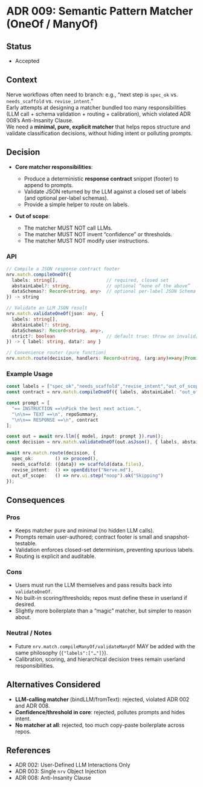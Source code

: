 # ADR 009: Semantic Pattern Matcher (OneOf / ManyOf)

## Status

- Accepted

## Context

Nerve workflows often need to branch: e.g., “next step is `spec_ok` vs. `needs_scaffold` vs. `revise_intent`.”  
Early attempts at designing a matcher bundled too many responsibilities (LLM call + schema validation + routing + calibration), which violated ADR 008’s Anti-Insanity Clause.  
We need a **minimal, pure, explicit matcher** that helps repos structure and validate classification decisions, without hiding intent or polluting prompts.

## Decision

- **Core matcher responsibilities**:
  - Produce a deterministic **response contract** snippet (footer) to append to prompts.
  - Validate JSON returned by the LLM against a closed set of labels (and optional per-label schemas).
  - Provide a simple helper to route on labels.

- **Out of scope**:
  - The matcher MUST NOT call LLMs.
  - The matcher MUST NOT invent “confidence” or thresholds.
  - The matcher MUST NOT modify user instructions.

### API

```ts
// Compile a JSON response contract footer
nrv.match.compileOneOf({
  labels: string[],                  // required, closed set
  abstainLabel?: string,             // optional “none of the above”
  dataSchemas?: Record<string, any>  // optional per-label JSON Schema
}) -> string

// Validate an LLM JSON result
nrv.match.validateOneOf(json: any, {
  labels: string[],
  abstainLabel?: string,
  dataSchemas?: Record<string, any>,
  strict?: boolean                   // default true: throw on invalid/out-of-set
}) -> { label: string, data?: any }

// Convenience router (pure function)
nrv.match.route(decision, handlers: Record<string, (arg:any)=>any|Promise<any>>)
```

### Example Usage

```ts
const labels = ["spec_ok","needs_scaffold","revise_intent","out_of_scope"];
const contract = nrv.match.compileOneOf({ labels, abstainLabel: "out_of_scope" });

const prompt = [
  "== INSTRUCTION ==\nPick the best next action.",
  "\n\n== TEXT ==\n", repoSummary,
  "\n\n== RESPONSE ==\n", contract
];

const out = await nrv.llm({ model, input: prompt }).run();
const decision = nrv.match.validateOneOf(out.asJson(), { labels, abstainLabel: "out_of_scope" });

await nrv.match.route(decision, {
  spec_ok:        () => proceed(),
  needs_scaffold: ({data}) => scaffold(data.files),
  revise_intent:  () => openEditor("Nerve.md"),
  out_of_scope:   () => nrv.ui.step("noop").ok("Skipping")
});
```

## Consequences

### Pros

- Keeps matcher pure and minimal (no hidden LLM calls).
- Prompts remain user-authored; contract footer is small and snapshot-testable.
- Validation enforces closed-set determinism, preventing spurious labels.
- Routing is explicit and auditable.

### Cons

- Users must run the LLM themselves and pass results back into `validateOneOf`.
- No built-in scoring/thresholds; repos must define these in userland if desired.
- Slightly more boilerplate than a “magic” matcher, but simpler to reason about.

### Neutral / Notes

- Future `nrv.match.compileManyOf/validateManyOf` MAY be added with the same philosophy (`{"labels":["…"]}`).
- Calibration, scoring, and hierarchical decision trees remain userland responsibilities.

## Alternatives Considered

- **LLM-calling matcher** (bindLLM/fromText): rejected, violated ADR 002 and ADR 008.
- **Confidence/threshold in core**: rejected, pollutes prompts and hides intent.
- **No matcher at all**: rejected, too much copy-paste boilerplate across repos.

## References

- ADR 002: User-Defined LLM Interactions Only
- ADR 003: Single `nrv` Object Injection
- ADR 008: Anti-Insanity Clause
